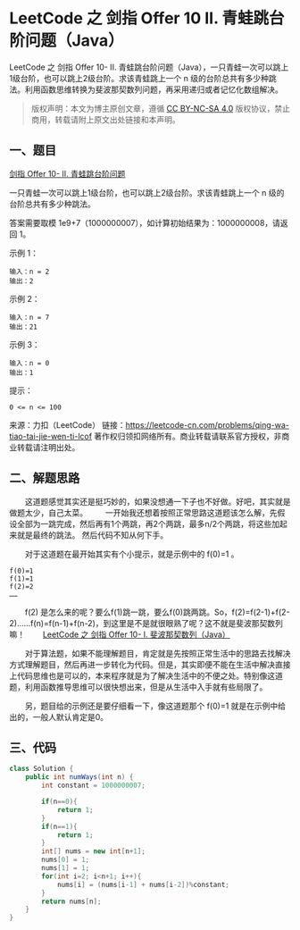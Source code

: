 # LeetCode 之 剑指 Offer 10  II. 青蛙跳台阶问题（Java）


LeetCode 之 剑指 Offer 10- II. 青蛙跳台阶问题（Java），一只青蛙一次可以跳上1级台阶，也可以跳上2级台阶。求该青蛙跳上一个 n 级的台阶总共有多少种跳法。利用函数思维转换为斐波那契数列问题，再采用递归或者记忆化数组解决。

<!--more-->

> 版权声明：本文为博主原创文章，遵循 [CC BY-NC-SA 4.0](https://creativecommons.org/licenses/by-nc-sa/4.0/) 版权协议，禁止商用，转载请附上原文出处链接和本声明。

## 一、题目
[剑指 Offer 10- II. 青蛙跳台阶问题](https://leetcode-cn.com/problems/qing-wa-tiao-tai-jie-wen-ti-lcof)

一只青蛙一次可以跳上1级台阶，也可以跳上2级台阶。求该青蛙跳上一个 n 级的台阶总共有多少种跳法。

答案需要取模 1e9+7（1000000007），如计算初始结果为：1000000008，请返回 1。

示例 1：
```
输入：n = 2
输出：2
```
示例 2：
```
输入：n = 7
输出：21
```
示例 3：
```
输入：n = 0
输出：1
```
提示：
```
0 <= n <= 100
```
来源：力扣（LeetCode）
链接：https://leetcode-cn.com/problems/qing-wa-tiao-tai-jie-wen-ti-lcof
著作权归领扣网络所有。商业转载请联系官方授权，非商业转载请注明出处。

## 二、解题思路


&emsp;&emsp;这道题感觉其实还是挺巧妙的，如果没想通一下子也不好做。好吧，其实就是做题太少，自己太菜。
&emsp;&emsp;一开始我还想着按照正常思路这道题该怎么解，先假设全部为一跳完成，然后再有1个两跳，再2个两跳，最多n/2个两跳，将这些加起来就是最终的跳法。
然后代码不知从何下手。

&emsp;&emsp;对于这道题在最开始其实有个小提示，就是示例中的  f(0)=1 。
```
f(0)=1
f(1)=1
f(2)=2
……
```
&emsp;&emsp;f(2) 是怎么来的呢？要么f(1)跳一跳，要么f(0)跳两跳。So，f(2)=f(2-1)+f(2-2)……f(n)=f(n-1)+f(n-2)，到这里是不是就很眼熟了呢？这不就是斐波那契数列嘛！
&emsp;&emsp;[LeetCode 之 剑指 Offer 10- I. 斐波那契数列（Java）](https://summer2zz.blog.csdn.net/article/details/110423907)

&emsp;&emsp;对于算法题，如果不能理解题目，肯定就是先按照正常生活中的思路去找解决方式理解题目，然后再进一步转化为代码。但是，其实即便不能在生活中解决直接上代码思维也是可以的，本来程序就是为了解决生活中的不便之处。特别像这道题，利用函数推导思维可以很快想出来，但是从生活中入手就有些局限了。

&emsp;&emsp;另，题目给的示例还是要仔细看一下，像这道题那个 f(0)=1 就是在示例中给出的，一般人默认肯定是0。

## 三、代码
```java
class Solution {
    public int numWays(int n) {
        int constant = 1000000007;

        if(n==0){
            return 1;
        }
        if(n==1){
            return 1;
        }
        int[] nums = new int[n+1];
        nums[0] = 1;
        nums[1] = 1;
        for(int i=2; i<n+1; i++){
            nums[i] = (nums[i-1] + nums[i-2])%constant;
        }
        return nums[n];
    }
}
```

